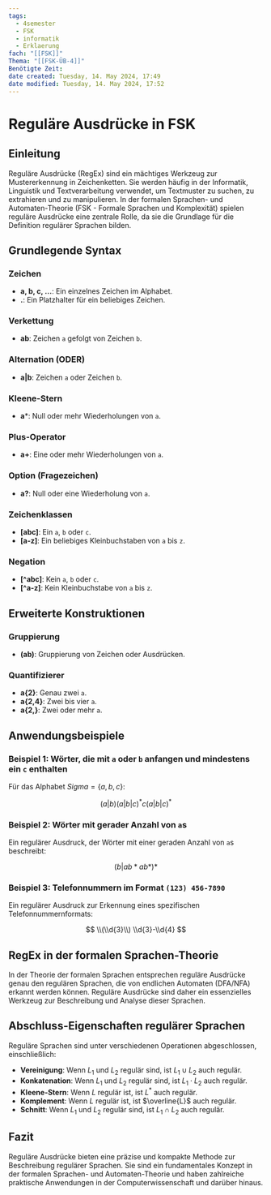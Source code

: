 ```yaml
---
tags:
  - 4semester
  - FSK
  - informatik
  - Erklaerung
fach: "[[FSK]]"
Thema: "[[FSK-ÜB-4]]"
Benötigte Zeit:
date created: Tuesday, 14. May 2024, 17:49
date modified: Tuesday, 14. May 2024, 17:52
---
```


# Reguläre Ausdrücke in FSK

## Einleitung
Reguläre Ausdrücke (RegEx) sind ein mächtiges Werkzeug zur Mustererkennung in Zeichenketten. Sie werden häufig in der Informatik, Linguistik und Textverarbeitung verwendet, um Textmuster zu suchen, zu extrahieren und zu manipulieren. In der formalen Sprachen- und Automaten-Theorie (FSK - Formale Sprachen und Komplexität) spielen reguläre Ausdrücke eine zentrale Rolle, da sie die Grundlage für die Definition regulärer Sprachen bilden.

## Grundlegende Syntax
### Zeichen
- **a, b, c, …**: Ein einzelnes Zeichen im Alphabet.
- **.**: Ein Platzhalter für ein beliebiges Zeichen.

### Verkettung
- **ab**: Zeichen `a` gefolgt von Zeichen `b`.

### Alternation (ODER)
- **a|b**: Zeichen `a` oder Zeichen `b`.

### Kleene-Stern
- **a***: Null oder mehr Wiederholungen von `a`.

### Plus-Operator
- **a+**: Eine oder mehr Wiederholungen von `a`.

### Option (Fragezeichen)
- **a?**: Null oder eine Wiederholung von `a`.

### Zeichenklassen
- **[abc]**: Ein `a`, `b` oder `c`.
- **[a-z]**: Ein beliebiges Kleinbuchstaben von `a` bis `z`.

### Negation
- **[^abc]**: Kein `a`, `b` oder `c`.
- **[^a-z]**: Kein Kleinbuchstabe von `a` bis `z`.

## Erweiterte Konstruktionen
### Gruppierung
- **(ab)**: Gruppierung von Zeichen oder Ausdrücken.

### Quantifizierer
- **a{2}**: Genau zwei `a`.
- **a{2,4}**: Zwei bis vier `a`.
- **a{2,}**: Zwei oder mehr `a`.

## Anwendungsbeispiele

### Beispiel 1: Wörter, die mit `a` oder `b` anfangen und mindestens ein `c` enthalten
Für das Alphabet $Sigma = \{a, b, c\}$:

$$
 (a|b)(a|b|c)^*c(a|b|c)^* 
$$

### Beispiel 2: Wörter mit gerader Anzahl von `a`s
Ein regulärer Ausdruck, der Wörter mit einer geraden Anzahl von `a`s beschreibt:

$$
 (b|ab*ab*)* 
$$

### Beispiel 3: Telefonnummern im Format `(123) 456-7890`
Ein regulärer Ausdruck zur Erkennung eines spezifischen Telefonnummernformats:

$$
 \\(\\d{3}\\) \\d{3}-\\d{4} 
$$

## RegEx in der formalen Sprachen-Theorie
In der Theorie der formalen Sprachen entsprechen reguläre Ausdrücke genau den regulären Sprachen, die von endlichen Automaten (DFA/NFA) erkannt werden können. Reguläre Ausdrücke sind daher ein essenzielles Werkzeug zur Beschreibung und Analyse dieser Sprachen.

## Abschluss-Eigenschaften regulärer Sprachen
Reguläre Sprachen sind unter verschiedenen Operationen abgeschlossen, einschließlich:
- **Vereinigung**: Wenn $L_1$ und $L_2$ regulär sind, ist $L_1 \cup L_2$ auch regulär.
- **Konkatenation**: Wenn $L_1$ und $L_2$ regulär sind, ist $L_1 \cdot L_2$ auch regulär.
- **Kleene-Stern**: Wenn $L$ regulär ist, ist $L^*$ auch regulär.
- **Komplement**: Wenn $L$ regulär ist, ist $\overline{L}$ auch regulär.
- **Schnitt**: Wenn $L_1$ und $L_2$ regulär sind, ist $L_1 \cap L_2$ auch regulär.

## Fazit
Reguläre Ausdrücke bieten eine präzise und kompakte Methode zur Beschreibung regulärer Sprachen. Sie sind ein fundamentales Konzept in der formalen Sprachen- und Automaten-Theorie und haben zahlreiche praktische Anwendungen in der Computerwissenschaft und darüber hinaus.
